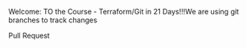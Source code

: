 Welcome: TO the Course - Terraform/Git in 21 Days!!!We are using git branches to track changes

Pull Request